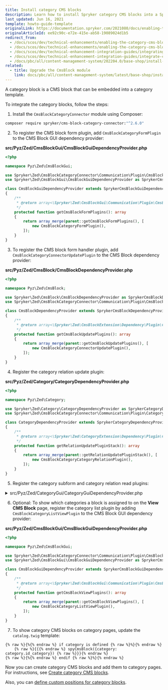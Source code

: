 ```yaml
---
title: Install category CMS blocks
description: Learn how to install Spryker category CMS blocks into a Spryker project and show them on Category Pages.
last_updated: Jun 16, 2021
template: howto-guide-template
originalLink: https://documentation.spryker.com/2021080/docs/enabling-the-category-cms-block
originalArticleId: ee92c90c-e72e-415e-ab58-19089024d1b5
redirect_from:
  - /docs/scos/dev/technical-enhancements/enabling-the-category-cms-block.html
  - /docs/scos/dev/technical-enhancements/enabling-the-category-cms-blocks.html
  - /docs/scos/dev/technical-enhancement-integration-guides/integrating-category-cms-blocks.html
  - /docs/scos/dev/technical-enhancement-integration-guides/integrate-category-cms-blocks.html
  - /docs/pbc/all/content-management-system/202204.0/base-shop/install-and-upgrade/install-category-cms-blocks.html
related:
  - title: Upgrade the CmsBlock module
    link: docs/pbc/all/content-management-system/latest/base-shop/install-and-upgrade/upgrade-modules/upgrade-the-cmsblock-module.html
---
```


A category block is a CMS block that can be embedded into a category template.

To integrate the category blocks, follow the steps:

1. Install the `CmsBlockCategoryConnector` module using Composer:

```bash
composer require spryker/cms-block-category-connector:"^2.6.0"
```

2. To register the CMS block form plugin, add `CmsBlockCategoryFormPlugin` to the CMS Block GUI dependency provider:

**src/Pyz/Zed/CmsBlockGui/CmsBlockGuiDependencyProvider.php**

```php
<?php

namespace Pyz\Zed\CmsBlockGui;

use Spryker\Zed\CmsBlockCategoryConnector\Communication\Plugin\CmsBlockCategoryFormPlugin;
use Spryker\Zed\CmsBlockGui\CmsBlockGuiDependencyProvider as SprykerCmsBlockGuiDependencyProvider;

class CmsBlockGuiDependencyProvider extends SprykerCmsBlockGuiDependencyProvider
{
    /**
     * @return array<\Spryker\Zed\CmsBlockGui\Communication\Plugin\CmsBlockFormPluginInterface>
     */
    protected function getCmsBlockFormPlugins(): array
    {
        return array_merge(parent::getCmsBlockFormPlugins(), [
            new CmsBlockCategoryFormPlugin(),
        ]);
    }
}

```

3. To register the CMS block form handler plugin, add `CmsBlockCategoryConnectorUpdatePlugin` to the CMS Block dependency provider:

**src/Pyz/Zed/CmsBlock/CmsBlockDependencyProvider.php**

```php
<?php

namespace Pyz\Zed\CmsBlock;

use Spryker\Zed\CmsBlock\CmsBlockDependencyProvider as SprykerCmsBlockDependencyProvider;
use Spryker\Zed\CmsBlockCategoryConnector\Communication\Plugin\CmsBlockCategoryConnectorUpdatePlugin;

class CmsBlockDependencyProvider extends SprykerCmsBlockDependencyProvider
{
    /**
     * @return array<\Spryker\Zed\CmsBlockExtension\Dependency\Plugin\CmsBlockUpdatePluginInterface>
     */
    protected function getCmsBlockUpdatePlugins(): array
    {
        return array_merge(parent::getCmsBlockUpdatePlugins(), [
            new CmsBlockCategoryConnectorUpdatePlugin(),
        ]);
    }
}
```

4. Register the category relation update plugin:

**src/Pyz/Zed/Category/CategoryDependencyProvider.php**

```php
<?php

namespace Pyz\Zed\Category;

use Spryker\Zed\Category\CategoryDependencyProvider as SprykerCategoryDependencyProvider;
use Spryker\Zed\CmsBlockCategoryConnector\Communication\Plugin\Category\CmsBlockCategoryCategoryRelationPlugin;

class CategoryDependencyProvider extends SprykerCategoryDependencyProvider
{
    /**
     * @return array<\Spryker\Zed\CategoryExtension\Dependency\Plugin\CategoryRelationUpdatePluginInterface>
     */
    protected function getRelationUpdatePluginStack(): array
    {
        return array_merge(parent::getRelationUpdatePluginStack(), [
            new CmsBlockCategoryCategoryRelationPlugin(),
        ]);
    }
}
```

5. Register the category subform and category relation read plugins:

<details>
  <summary>src/Pyz/Zed/CategoryGui/CategoryGuiDependencyProvider.php</summary>

```php
<?php

namespace Pyz\Zed\CategoryGui;

use Spryker\Zed\CategoryGui\CategoryGuiDependencyProvider as SpykerCategoryGuiDependencyProvider;
use Spryker\Zed\CmsBlockCategoryConnector\Communication\Plugin\CategoryGui\CmsBlockCategoryRelationReadPlugin;
use Spryker\Zed\CmsBlockCategoryConnector\Communication\Plugin\CategoryGui\CmsBlockSubformCategoryFormPlugin;

/**
 * @method \Spryker\Zed\CategoryGui\CategoryGuiConfig getConfig()
 */
class CategoryGuiDependencyProvider extends SpykerCategoryGuiDependencyProvider
{
    /**
     * @return array<\Spryker\Zed\CategoryGuiExtension\Dependency\Plugin\CategoryFormPluginInterface>
     */
    protected function getCategoryFormPlugins(): array
    {
        return [
            new CmsBlockSubformCategoryFormPlugin(),
        ];
    }

    /**
     * @return array<\Spryker\Zed\CategoryGuiExtension\Dependency\Plugin\CategoryRelationReadPluginInterface>
     */
    protected function getCategoryRelationReadPlugins(): array
    {
        return [
            new CmsBlockCategoryRelationReadPlugin(),
        ];
    }
}
```

</details>

6. Optional: To show which categories a block is assigned to on the **View CMS Block** page, register the category list plugin by adding `CmsBlockCategoryListViewPlugin` to the CMS Block GUI dependency provider:

**src/Pyz/Zed/CmsBlockGui/CmsBlockGuiDependencyProvider.php**

```php
<?php

namespace Pyz\Zed\CmsBlockGui;

use Spryker\Zed\CmsBlockCategoryConnector\Communication\Plugin\CmsBlockCategoryListViewPlugin;
use Spryker\Zed\CmsBlockGui\CmsBlockGuiDependencyProvider as SprykerCmsBlockGuiDependencyProvider;

class CmsBlockGuiDependencyProvider extends SprykerCmsBlockGuiDependencyProvider
{
    /**
     * @return array<\Spryker\Zed\CmsBlockGui\Communication\Plugin\CmsBlockViewPluginInterface>
     */
    protected function getCmsBlockViewPlugins(): array
    {
        return array_merge(parent::getCmsBlockViewPlugins(), [
            new CmsBlockCategoryListViewPlugin(),
        ]);
    }
}
```

7. To show category CMS blocks on category pages, update the `catalog.twig` template:

```twig
{% raw %}{%{% endraw %} if category is defined {% raw %}%}{% endraw %}
	{% raw %}{{{% endraw %} spyCmsBlock({category: category.id_category}) {% raw %}}}{% endraw %}
{% raw %}{%{% endraw %} endif {% raw %}%}{% endraw %}
```

Now you can create category CMS blocks and add them to category pages. For instructions, see [Create category CMS blocks](/docs/pbc/all/content-management-system/latest/base-shop/manage-in-the-back-office/blocks/create-category-cms-blocks.html).

Also, you can [define custom positions for category blocks](/docs/pbc/all/content-management-system/latest/base-shop/tutorials-and-howtos/define-positions-for-category-cms-blocks.html).
